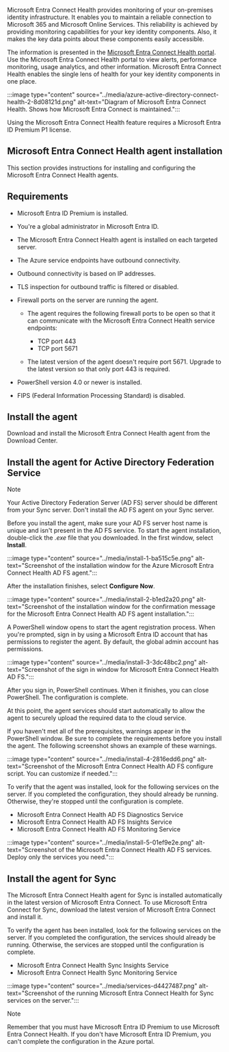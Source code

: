 Microsoft Entra Connect Health provides monitoring of your on-premises identity infrastructure. It enables you to maintain a reliable connection to Microsoft 365 and Microsoft Online Services. This reliability is achieved by providing monitoring capabilities for your key identity components. Also, it makes the key data points about these components easily accessible.

The information is presented in the [Microsoft Entra Connect Health portal](https://aka.ms/aadconnecthealth). Use the Microsoft Entra Connect Health portal to view alerts, performance monitoring, usage analytics, and other information. Microsoft Entra Connect Health enables the single lens of health for your key identity components in one place.

:::image type="content" source="../media/azure-active-directory-connect-health-2-8d08121d.png" alt-text="Diagram of Microsoft Entra Connect Health. Shows how Microsoft Entra Connect is maintained.":::


Using the Microsoft Entra Connect Health feature requires a Microsoft Entra ID Premium P1 license.

## Microsoft Entra Connect Health agent installation

This section provides instructions for installing and configuring the Microsoft Entra Connect Health agents.

## Requirements

 -  Microsoft Entra ID Premium is installed.
 -  You're a global administrator in Microsoft Entra ID.
 -  The Microsoft Entra Connect Health agent is installed on each targeted server.
 -  The Azure service endpoints have outbound connectivity.
 -  Outbound connectivity is based on IP addresses.
 -  TLS inspection for outbound traffic is filtered or disabled.
 -  Firewall ports on the server are running the agent.
    
    
     -  The agent requires the following firewall ports to be open so that it can communicate with the Microsoft Entra Connect Health service endpoints:
        
        
         -  TCP port 443
         -  TCP port 5671
     -  The latest version of the agent doesn't require port 5671. Upgrade to the latest version so that only port 443 is required.
 -  PowerShell version 4.0 or newer is installed.
 -  FIPS (Federal Information Processing Standard) is disabled.

## Install the agent

Download and install the Microsoft Entra Connect Health agent from the Download Center.

## Install the agent for Active Directory Federation Service

> [!NOTE]
> Your Active Directory Federation Server (AD FS) server should be different from your Sync server. Don't install the AD FS agent on your Sync server.

Before you install the agent, make sure your AD FS server host name is unique and isn't present in the AD FS service. To start the agent installation, double-click the *.exe* file that you downloaded. In the first window, select **Install**.

:::image type="content" source="../media/install-1-ba515c5e.png" alt-text="Screenshot of the installation window for the Azure Microsoft Entra Connect Health AD  FS agent.":::


After the installation finishes, select **Configure Now**.

:::image type="content" source="../media/install-2-b1ed2a20.png" alt-text="Screenshot of the installation window for the confirmation message for the Microsoft Entra Connect Health AD FS agent installation.":::


A PowerShell window opens to start the agent registration process. When you're prompted, sign in by using a Microsoft Entra ID account that has permissions to register the agent. By default, the global admin account has permissions.

:::image type="content" source="../media/install-3-3dc48bc2.png" alt-text="Screenshot of the sign in window for Microsoft Entra Connect Health AD FS.":::


After you sign in, PowerShell continues. When it finishes, you can close PowerShell. The configuration is complete.

At this point, the agent services should start automatically to allow the agent to securely upload the required data to the cloud service.

If you haven't met all of the prerequisites, warnings appear in the PowerShell window. Be sure to complete the requirements before you install the agent. The following screenshot shows an example of these warnings.

:::image type="content" source="../media/install-4-2816edd6.png" alt-text="Screenshot of the Microsoft Entra Connect Health AD FS configure script. You can customize if needed.":::


To verify that the agent was installed, look for the following services on the server. If you completed the configuration, they should already be running. Otherwise, they're stopped until the configuration is complete.

 -  Microsoft Entra Connect Health AD FS Diagnostics Service
 -  Microsoft Entra Connect Health AD FS Insights Service
 -  Microsoft Entra Connect Health AD FS Monitoring Service

:::image type="content" source="../media/install-5-01ef9e2e.png" alt-text="Screenshot of the Microsoft Entra Connect Health AD FS services. Deploy only the services you need.":::


## Install the agent for Sync

The Microsoft Entra Connect Health agent for Sync is installed automatically in the latest version of Microsoft Entra Connect. To use Microsoft Entra Connect for Sync, download the latest version of Microsoft Entra Connect and install it.

To verify the agent has been installed, look for the following services on the server. If you completed the configuration, the services should already be running. Otherwise, the services are stopped until the configuration is complete.

 -  Microsoft Entra Connect Health Sync Insights Service
 -  Microsoft Entra Connect Health Sync Monitoring Service

:::image type="content" source="../media/services-d4427487.png" alt-text="Screenshot of the running Microsoft Entra Connect Health for Sync services on the server.":::


> [!NOTE]
> Remember that you must have Microsoft Entra ID Premium to use Microsoft Entra Connect Health. If you don't have Microsoft Entra ID Premium, you can't complete the configuration in the Azure portal.
